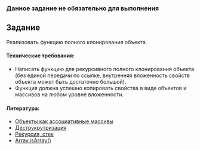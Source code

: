 ### Данное задание не обязательно для выполнения

## Задание

Реализовать функцию полного клонирования объекта.

#### Технические требования:
- Написать функцию для рекурсивного полного клонирования объекта (без единой передачи по ссылке, внутренняя вложенность свойств объекта может быть достаточно большой).
- Функция должна успешно копировать свойства в виде объектов и массивов на любом уровне вложенности. 

#### Литература:
- [Объекты как ассоциативные массивы](https://learn.javascript.ru/object)
- [Деструкрутризация](https://learn.javascript.ru/destructuring)
- [Рекурсия, стек](https://learn.javascript.ru/recursion)
- [Array.isArray()](https://developer.mozilla.org/ru/docs/Web/JavaScript/Reference/Global_Objects/Array/isArray)